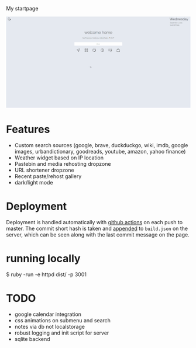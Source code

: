 My startpage

![example](example.gif)

# Features
- Custom search sources (google, brave, duckduckgo, wiki, imdb, google images, urbandictionary, goodreads, youtube, amazon, yahoo finance)
- Weather widget based on IP location
- Pastebin and media rehosting dropzone
- URL shortener dropzone
- Recent paste/rehost gallery
- dark/light mode

# Deployment
Deployment is handled automatically with [github actions](.github/workflows/deploy.yml) on each push to master. The commit short hash is taken and [appended](https://github.com/strong-code/strongcode-client/blob/master/.github/workflows/deploy.yml#L25) to `build.json` on the server, which can be seen along with the last commit message on the page.

# running locally

  $ ruby -run -e httpd dist/ -p 3001


# TODO
- google calendar integration
- css animations on submenu and search
- notes via db not localstorage
- robust logging and init script for server 
- sqlite backend
